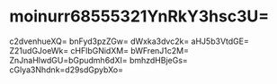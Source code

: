# moinurr68555321YnRkY3hsc3U=
c2dvenhueXQ=
bnFyd3pzZGw=
dWxka3dvc2k=
aHJ5b3VtdGE=
Z21udGJoeWk=
cHFlbGNidXM=
bWFrenJ1c2M=
ZnJnaHlwdGU=bGpudmh6dXI=
bmhzdHBjeGs=
cGlya3Nhdnk=d29sdGpybXo=
